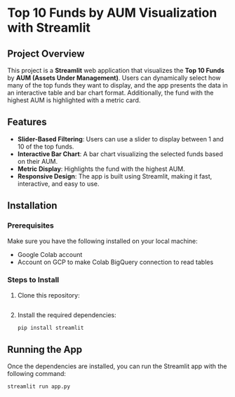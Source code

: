 # Top 10 Funds by AUM Visualization with Streamlit

## Project Overview

This project is a **Streamlit** web application that visualizes the **Top 10 Funds** by **AUM (Assets Under Management)**. 
Users can dynamically select how many of the top funds they want to display, and the app presents the data in an interactive table and bar chart format. 
Additionally, the fund with the highest AUM is highlighted with a metric card.

## Features

- **Slider-Based Filtering**: Users can use a slider to display between 1 and 10 of the top funds.
- **Interactive Bar Chart**: A bar chart visualizing the selected funds based on their AUM.
- **Metric Display**: Highlights the fund with the highest AUM.
- **Responsive Design**: The app is built using Streamlit, making it fast, interactive, and easy to use.

## Installation

### Prerequisites

Make sure you have the following installed on your local machine:

- Google Colab account
- Account on GCP to make Colab BigQuery connection to read tables

### Steps to Install

1. Clone this repository:
    ```bash
    
    ```

2. Install the required dependencies:
    ```bash
    pip install streamlit
    ```

## Running the App

Once the dependencies are installed, you can run the Streamlit app with the following command:

```bash
streamlit run app.py
